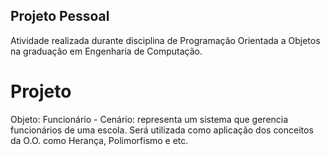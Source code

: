 ## Projeto Pessoal
Atividade realizada durante disciplina de Programação Orientada a Objetos na graduação em Engenharia de Computação.

# Projeto
Objeto: Funcionário - Cenário: representa um sistema que gerencia funcionários de uma escola. Será utilizada como aplicação dos conceitos da O.O. como Herança, Polimorfismo e etc.
